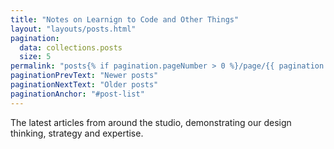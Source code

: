 ```yaml
---
title: "Notes on Learnign to Code and Other Things"
layout: "layouts/posts.html"
pagination:
  data: collections.posts
  size: 5
permalink: "posts{% if pagination.pageNumber > 0 %}/page/{{ pagination.pageNumber }}{% endif %}/index.html"
paginationPrevText: "Newer posts"
paginationNextText: "Older posts"
paginationAnchor: "#post-list"
---
```


The latest articles from around the studio, demonstrating our design
thinking, strategy and expertise.
